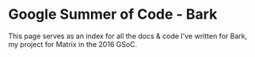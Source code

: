 Google Summer of Code - Bark
============================

This page serves as an index for all the docs & code I've written for Bark, my project for Matrix in the 2016 GSoC. 
